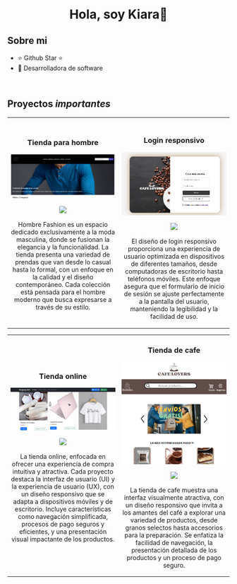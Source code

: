 <div align="center">
<h1 align="center">Hola, soy Kiara👋</h1>
</div>


## Sobre mi

- ⭐ Github Star ⭐ 
- 📲 Desarrolladora de software

<br>

## Proyectos *importantes*
<table>
<tr>
<td width="50%">
<h3 align="center">Tienda para hombre</h3>
<div align="center">
<a href="https://github.com/ArisGuimera/Android-Expert" target="_blank"><img src="https://github.com/Kiki-eli/imgen/raw/main/fashon.PNG" width="400" alt="tienda para hombres"></a>
<p>
<a href="https://github.com/Kiki-eli/Ecommerce/blob/main/index.html" target="_blank">
<img src="https://img.shields.io/badge/CÓDIGO-ff9?style=for-the-badge&logo=github&logoColor=black">
</a>

</p>
<p>Hombre Fashion es un espacio dedicado exclusivamente a la moda masculina, donde se fusionan la elegancia y la funcionalidad. La tienda presenta una variedad de prendas que van desde lo casual hasta lo formal, con un enfoque en la calidad y el diseño contemporáneo. Cada colección está pensada para el hombre moderno que busca expresarse a través de su estilo.</p>
</div>
                                                                                      
</td>

<td width="50%">
               <br>
<h3 align="center">Login responsivo</h3>
<div align="center">                                       
<a href="https://github.com/ArisGuimera/SimpleAndroidMVVM" target="_blank"><img src="https://github.com/Kiki-eli/imgen/raw/main/login.PNG" width="400" alt="Login"></a>
<br>
<p>
<a href="https://github.com/ArisGuimera/SimpleAndroidMVVM" target="_blank">
<img src="https://img.shields.io/badge/C%C3%93DIGO-80ffaa?style=for-the-badge&logo=github&logoColor=black">
</a>

</p>
</p>El diseño de login responsivo proporciona una experiencia de usuario optimizada en dispositivos de diferentes tamaños, desde computadoras de escritorio hasta teléfonos móviles. Este enfoque asegura que el formulario de inicio de sesión se ajuste perfectamente a la pantalla del usuario, manteniendo la legibilidad y la facilidad de uso.</p>
</div>                                                             
</table>                                                                                 
</div>
<table>
<tr>
<td width="50%">
<h3 align="center">Tienda online</h3>
<div align="center">
<a href="https://github.com/ArisGuimera/Android-Expert-Intermedio" target="_blank"><img src="https://github.com/Kiki-eli/imgen/raw/main/tienda online.PNG" width="400" alt="Tienda online"></a>
<p>
<a href="https://github.com/ArisGuimera/Android-Expert-Intermedio" target="_blank">
<img src="https://img.shields.io/badge/CÓDIGO-ff9?style=for-the-badge&logo=github&logoColor=black">
</a>
</p>
<p>La tienda online, enfocada en ofrecer una experiencia de compra intuitiva y atractiva. Cada proyecto destaca la interfaz de usuario (UI) y la experiencia de usuario (UX), con un diseño responsivo que se adapta a dispositivos móviles y de escritorio. Incluye características como navegación simplificada, procesos de pago seguros y eficientes, y una presentación visual impactante de los productos.</p>
</div>
                                                                                      
</td>       

<td width="50%">
<h3 align="center">Tienda de cafe</h3>
<div align="center">
<a href="https://github.com/ArisGuimera/Curso-Kotlin-Multiplatform" target="_blank"><img src="https://github.com/Kiki-eli/imgen/raw/main/cafelover.PNG" width="400" alt="Cafe lovers"></a>
<p>
<a href="https://github.com/ArisGuimera/Curso-Kotlin-Multiplatform" target="_blank">
<img src="https://img.shields.io/badge/C%C3%93DIGO-cfaae0?style=for-the-badge&logo=github&logoColor=black">
</a>

</p>
<p>La tienda de cafe muestra una interfaz visualmente atractiva, con un diseño responsivo que invita a los amantes del café a explorar una variedad de productos, desde granos selectos hasta accesorios para la preparación. Se enfatiza la facilidad de navegación, la presentación detallada de los productos y un proceso de pago seguro.</p>
</div>
                                                                                      
</td>  
</table>                                                                                 
</div>
<br>
